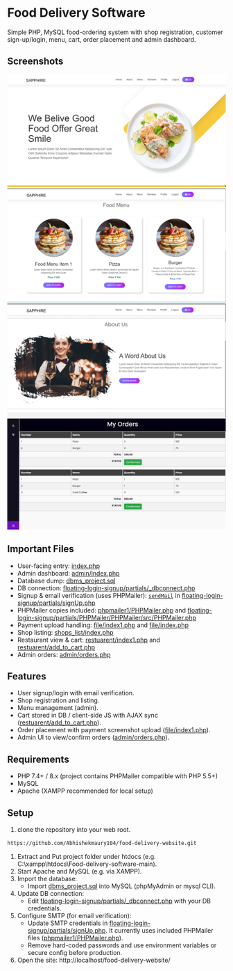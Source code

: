 # Food Delivery Software

Simple PHP, MySQL food-ordering system with shop registration, customer sign-up/login, menu, cart, order placement and admin dashboard.

## Screenshots 

![H](screenshots/home.png)
![S](screenshots/menu.png)
![B](screenshots/about.png)
![C](screenshots/orders.png)

## Important Files
- User-facing entry: [index.php](index.php)  
- Admin dashboard: [admin/index.php](admin/index.php)  
- Database dump: [dbms_project.sql](dbms_project.sql)  
- DB connection: [floating-login-signup/partials/_dbconnect.php](floating-login-signup/partials/_dbconnect.php)  
- Signup & email verification (uses PHPMailer): [`sendMail`](floating-login-signup/partials/signUp.php) in [floating-login-signup/partials/signUp.php](floating-login-signup/partials/signUp.php)  
- PHPMailer copies included: [phpmailer1/PHPMailer.php](phpmailer1/PHPMailer.php) and [floating-login-signup/partials/PHPMailer/PHPMailer/src/PHPMailer.php](floating-login-signup/partials/PHPMailer/PHPMailer/src/PHPMailer.php)  
- Payment upload handling: [file/index1.php](file/index1.php) and [file/index.php](file/index.php)  
- Shop listing: [shops_list/index.php](shops_list/index.php)  
- Restaurant view & cart: [restuarent/index1.php](restuarent/index1.php) and [restuarent/add_to_cart.php](restuarent/add_to_cart.php)  
- Admin orders: [admin/orders.php](admin/orders.php)

## Features
- User signup/login with email verification.
- Shop registration and listing.
- Menu management (admin).
- Cart stored in DB / client-side JS with AJAX sync ([restuarent/add_to_cart.php](restuarent/add_to_cart.php)).
- Order placement with payment screenshot upload ([file/index1.php](file/index1.php)).
- Admin UI to view/confirm orders ([admin/orders.php](admin/orders.php)).

## Requirements
- PHP 7.4+ / 8.x (project contains PHPMailer compatible with PHP 5.5+)
- MySQL 
- Apache (XAMPP recommended for local setup)

## Setup 
1. clone the repository into your web root.
```bash
https://github.com/Abhishekmaury104/food-delivery-website.git
```
1. Extract and Put project folder under htdocs (e.g. C:\xampp\htdocs\Food-delivery-software-main).
2. Start Apache and MySQL (e.g. via XAMPP).
3. Import the database:
   - Import [dbms_project.sql](dbms_project.sql) into MySQL (phpMyAdmin or mysql CLI).
4. Update DB connection:
   - Edit [floating-login-signup/partials/_dbconnect.php](floating-login-signup/partials/_dbconnect.php) with your DB credentials.
5. Configure SMTP (for email verification):
   - Update SMTP credentials in [floating-login-signup/partials/signUp.php](floating-login-signup/partials/signUp.php). It currently uses included PHPMailer files ([phpmailer1/PHPMailer.php](phpmailer1/PHPMailer.php)).
   - Remove hard-coded passwords and use environment variables or secure config before production.
6. Open the site:
   http://localhost/food-delivery-website/
